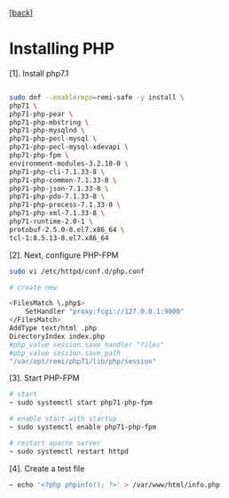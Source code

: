 [\[back\]](../..)

# Installing PHP

[1]. Install php7.1

```bash

sudo dnf --enablerepo=remi-safe -y install \
php71 \
php71-php-pear \
php71-php-mbstring \
php71-php-mysqlnd \
php71-php-pecl-mysql \
php71-php-pecl-mysql-xdevapi \
php71-php-fpm \
environment-modules-3.2.10-0 \
php71-php-cli-7.1.33-8 \
php71-php-common-7.1.33-8 \
php71-php-json-7.1.33-8 \
php71-php-pdo-7.1.33-8 \
php71-php-process-7.1.33-8 \
php71-php-xml-7.1.33-8 \
php71-runtime-2.0-1 \
protobuf-2.5.0-8.el7.x86_64 \
tcl-1:8.5.13-8.el7.x86_64

```

[2]. Next, configure PHP-FPM

```bash
sudo vi /etc/httpd/conf.d/php.conf

# create new

<FilesMatch \.php$>
    SetHandler "proxy:fcgi://127.0.0.1:9000"
</FilesMatch>
AddType text/html .php
DirectoryIndex index.php
#php_value session.save_handler "files"
#php_value session.save_path
"/var/opt/remi/php71/lib/php/session"

```

[3]. Start PHP-FPM

```bash
# start 
~ sudo systemctl start php71-php-fpm

# enable start with startup
~ sudo systemctl enable php71-php-fpm

# restart apache server
~ sudo systemctl restart httpd

```

[4]. Create a test file

```bash
~ echo '<?php phpinfo(); ?>' > /var/www/html/info.php
```



